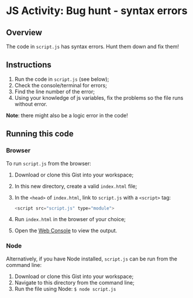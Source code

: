 # JS Activity: Bug hunt - syntax errors
## Overview
The code in `script.js` has syntax errors. Hunt them down and fix them!

## Instructions
1. Run the code in `script.js` (see below);
2. Check the console/terminal for errors;
3. Find the line number of the error;
4. Using your knowledge of js variables, fix the problems so the file runs without error.

**Note**: there might also be a logic error in the code!

## Running this code
### Browser
To run `script.js` from the browser:
1. Download or clone this Gist into your workspace;
2. In this new directory, create a valid `index.html` file;
3. In the `<head>` of `index.html`, link to `script.js` with a `<script>` tag:
    
    ```js
    <script src="script.js" type="module">
    ```
4. Run `index.html` in the browser of your choice;
5. Open the [Web Console](https://developer.mozilla.org/en-US/docs/Tools/Web_Console) to view the output.

### Node
Alternatively, if you have Node installed, `script.js` can be run from the command line:
1. Download or clone this Gist into your workspace;
2. Navigate to this directory from the command line;
3. Run the file using Node: 
    `$ node script.js`

